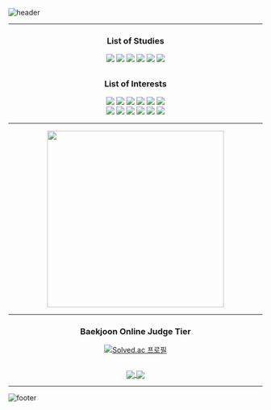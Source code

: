 ![header](https://capsule-render.vercel.app/api?type=waving&color=0:000000,100:000080&height=170&section=header&text=okorion&&fontColor=ffffff&fontSize=30&fontAlign=85&fontAlignY=35&animation=twinkling)



<div align="center">
 <hr></hr>
 <h3> List of Studies </h3> 
  <img src="https://img.shields.io/badge/Git-F05032?style=flat&logo=git&logoColor=white">
  <img src="https://img.shields.io/badge/HTML5-E34F26?style=flat&logo=html5&logoColor=white"> 
  <img src="https://img.shields.io/badge/CSS3-1572B6?style=flat&logo=css3&logoColor=white">
  <img src="https://img.shields.io/badge/JavaScript-F7DF1E?style=flat&logo=javascript&logoColor=black"> 
  <img src="https://img.shields.io/badge/React-black?style=flat&logo=react&logoColor=61DAFB">
  <img src="https://img.shields.io/badge/Three.js-FFFFFF?style=flat&logo=threedotjs&logoColor=black">
  
  <br>

  <h2></h2>
  
  <h3> List of Interests </h3> 
 
  <img src="https://img.shields.io/badge/JAVA-white?style=flat&logo=java&logoColor=61DAFB"> 
  <img src="https://img.shields.io/badge/TypeScript-white?style=flat&logo=TypeScript&logoColor=3178C6">
  <img src="https://img.shields.io/badge/C-white?style=flat&logo=C&logoColor=A8B9CC"> 
  <img src="https://img.shields.io/badge/-C++-white?style=flat&logo=C%2B%2B&logoColor=00599C">
  <img src="https://img.shields.io/badge/Unity-FFFFFF?style=flat&logo=Unity&logoColor=black"> 
  <img src="https://img.shields.io/badge/-C%23-white?style=flat&logo=CSharp&logoColor=239120">

<br>
  
  <img src="https://img.shields.io/badge/Python-3776AB?style=flat&logo=python&logoColor=white"> 
  <img src="https://img.shields.io/badge/Spring-6DB33F?style=flat&logo=spring&logoColor=white">
  <img src="https://img.shields.io/badge/Vue.js-4FC08D?style=flat&logo=vue.js&logoColor=white">
  <img src="https://img.shields.io/badge/Bootstrap-7952B3?style=flat&logo=bootstrap&logoColor=white">
  <img src="https://img.shields.io/badge/Django-092E20?style=flat&logo=django&logoColor=white">
  <img src="https://img.shields.io/badge/Svelte-FF3E00?style=flat&logo=svelte&logoColor=white">

</div>

<hr></hr>

<div align="center">
  <img align="center" src="https://user-images.githubusercontent.com/97646070/172463564-96278a30-35fb-408a-9ef5-e6e18c8a4ec7.gif" style="height:350px" />
</div>


<hr></hr>
<div align="center">
<h3>Baekjoon Online Judge Tier</h3>
 
[![Solved.ac
프로필](http://mazassumnida.wtf/api/v2/generate_badge?boj=orion0)](https://solved.ac/orion0)
 
</div>

  <h2></h2> 
 
 <div align="center">
  <a href="https://github.com/okorion">
    <img align="center" src="https://github-readme-stats.vercel.app/api/top-langs/?username=okorion" />
  </a>
  <a href="https://github.com/okorion">
    <img align="center" src="https://github-readme-stats.vercel.app/api?username=okorion" />
  </a>
 </div>

<hr></hr>   
  
![footer](https://capsule-render.vercel.app/api?type=waving&color=0:003458,100:000000&height=170&section=footer&animation=twinkling)


<!--
**okorion/okorion** is a ✨ _special_ ✨ repository because its `README.md` (this file) appears on your GitHub profile.

Here are some ideas to get you started:

- 🔭 I’m currently working on ...
- 🌱 I’m currently learning ...
- 👯 I’m looking to collaborate on ...
- 🤔 I’m looking for help with ...
- 💬 Ask me about ...
- 📫 How to reach me: ...
- 😄 Pronouns: ...
- ⚡ Fun fact: ...
-->
